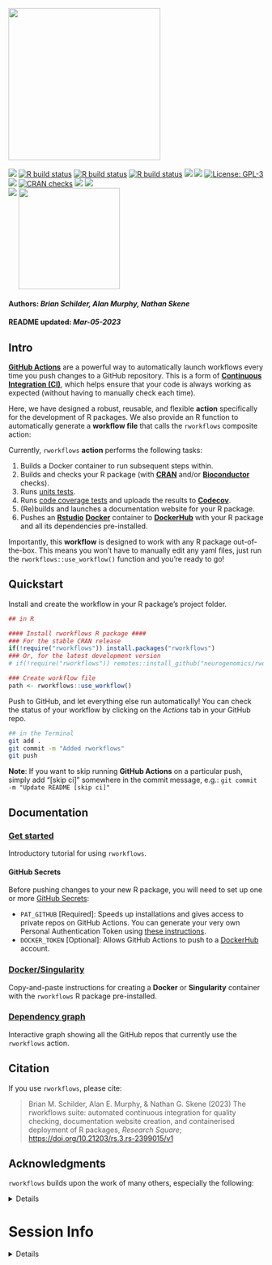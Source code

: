 <img src= 'https://github.com/neurogenomics/rworkflows/raw/master/inst/hex/hex.png' height= '300' ><br><br>
[![](https://img.shields.io/badge/devel%20version-0.99.7-black.svg)](https://github.com/neurogenomics/rworkflows)
[![R build
status](https://github.com/neurogenomics/rworkflows/workflows/rworkflows/badge.svg)](https://github.com/neurogenomics/rworkflows/actions)
[![R build
status](https://github.com/neurogenomics/rworkflows/workflows/rworkflows_static/badge.svg)](https://github.com/neurogenomics/rworkflows/actions)
[![R build
status](https://github.com/neurogenomics/rworkflows/workflows/rworkflows_dev/badge.svg)](https://github.com/neurogenomics/rworkflows/actions)
[![](https://img.shields.io/github/last-commit/neurogenomics/rworkflows.svg)](https://github.com/neurogenomics/rworkflows/commits/master)
[![](https://img.shields.io/github/languages/code-size/neurogenomics/rworkflows.svg)](https://github.com/neurogenomics/rworkflows)
[![License:
GPL-3](https://img.shields.io/badge/license-GPL--3-blue.svg)](https://cran.r-project.org/web/licenses/GPL-3)
[![](https://www.r-pkg.org/badges/version/rworkflows?color=black)](https://cran.r-project.org/package=rworkflows)
[![CRAN
checks](https://badges.cranchecks.info/summary/rworkflows.svg)](https://cran.r-project.org/web/checks/check_results_rworkflows.html)
[![](http://cranlogs.r-pkg.org/badges/last-month/rworkflows?color=black)](https://cran.r-project.org/package=rworkflows)
[![](http://cranlogs.r-pkg.org/badges/grand-total/rworkflows?color=black)](https://cran.r-project.org/package=rworkflows)
<br>[![](https://codecov.io/gh/neurogenomics/rworkflows/branch/master/graph/badge.svg)](https://codecov.io/gh/neurogenomics/rworkflows)
<a href='https://app.codecov.io/gh/neurogenomics/rworkflows/tree/master' target='_blank'><img src='https://codecov.io/gh/neurogenomics/rworkflows/branch/master/graphs/icicle.svg' width='200' style='vertical-align: top;'></a>  
<h4>  
Authors: <i>Brian Schilder, Alan Murphy, Nathan Skene</i>  
</h4>
<h4>  
README updated: <i>Mar-05-2023</i>  
</h4>

## Intro

[**GitHub Actions**](https://docs.github.com/en/actions) are a powerful
way to automatically launch workflows every time you push changes to a
GitHub repository. This is a form of [**Continuous Integration
(CI)**](https://docs.github.com/en/actions/automating-builds-and-tests/about-continuous-integration),
which helps ensure that your code is always working as expected (without
having to manually check each time).

Here, we have designed a robust, reusable, and flexible **action**
specifically for the development of R packages. We also provide an R
function to automatically generate a **workflow file** that calls the
`rworkflows` composite action:

Currently, `rworkflows` **action** performs the following tasks:

1.  Builds a Docker container to run subsequent steps within.
2.  Builds and checks your R package (with
    [**CRAN**](https://cran.r-project.org/) and/or
    [**Bioconductor**](https://bioconductor.org/) checks).  
3.  Runs [units tests](https://testthat.r-lib.org/).  
4.  Runs [code coverage tests](https://covr.r-lib.org/) and uploads the
    results to [**Codecov**](https://about.codecov.io/).  
5.  (Re)builds and launches a documentation website for your R
    package.  
6.  Pushes an [**Rstudio**](https://posit.co/)
    [**Docker**](https://www.docker.com/) container to
    [**DockerHub**](https://hub.docker.com/) with your R package and all
    its dependencies pre-installed.

Importantly, this **workflow** is designed to work with any R package
out-of-the-box. This means you won’t have to manually edit any yaml
files, just run the `rworkflows::use_workflow()` function and you’re
ready to go!

## Quickstart

Install and create the workflow in your R package’s project folder.

``` r
## in R

#### Install rworkflows R package ####
### For the stable CRAN release
if(!require("rworkflows")) install.packages("rworkflows")
### Or, for the latest development version
# if(!require("rworkflows")) remotes::install_github("neurogenomics/rworkflows")

### Create workflow file
path <- rworkflows::use_workflow()
```

Push to GitHub, and let everything else run automatically! You can check
the status of your workflow by clicking on the *Actions* tab in your
GitHub repo.

``` bash
## in the Terminal
git add .
git commit -m "Added rworkflows"
git push
```

**Note**: If you want to skip running **GitHub Actions** on a particular
push, simply add “\[skip ci\]” somewhere in the commit message, e.g.:
`git commit -m "Update README [skip ci]"`

## Documentation

### [Get started](https://neurogenomics.github.io/rworkflows/articles/rworkflows.html)

Introductory tutorial for using `rworkflows`.

#### GitHub Secrets

Before pushing changes to your new R package, you will need to set up
one or more [GitHub
Secrets](https://docs.github.com/en/actions/security-guides/encrypted-secrets):

- `PAT_GITHUB` \[Required\]: Speeds up installations and gives access to
  private repos on GitHub Actions. You can generate your very own
  Personal Authentication Token using [these
  instructions](https://docs.github.com/en/authentication/keeping-your-account-and-data-secure/creating-a-personal-access-token).  
- `DOCKER_TOKEN` \[Optional\]: Allows GitHub Actions to push to a
  [DockerHub](https://hub.docker.com) account.

### [Docker/Singularity](https://neurogenomics.github.io/rworkflows/articles/docker)

Copy-and-paste instructions for creating a **Docker** or **Singularity**
container with the `rworkflows` R package pre-installed.

### [Dependency graph](https://neurogenomics.github.io/rworkflows/articles/depgraph)

Interactive graph showing all the GitHub repos that currently use the
`rworkflows` action.

## Citation

If you use `rworkflows`, please cite:

<!-- Modify this by editing the file: inst/CITATION  -->

> Brian M. Schilder, Alan E. Murphy, & Nathan G. Skene (2023) The
> rworkflows suite: automated continuous integration for quality
> checking, documentation website creation, and containerised deployment
> of R packages, *Research Square*;
> <https://doi.org/10.21203/rs.3.rs-2399015/v1>

## Acknowledgments

`rworkflows` builds upon the work of many others, especially the
following:

<details>

### [`biocthis`](https://github.com/lcolladotor/biocthis)

This workflow is derived from the workflow generated by the
[`use_bioc_github_action()`](https://lcolladotor.github.io/biocthis/articles/biocthis.html)
function within the
[`biothis`](http://www.bioconductor.org/packages/release/bioc/html/biocthis.html)
package.

#### Key changes in `rworkflows`

- Uses dynamic variables to specify R/Bioconductor versions
  (e.g. `r: "latest"`) and the name of your R package, as opposed to
  static names that are likely to become outdated (e.g. `r: "4.0.1"`).  
- Additional error handling and dependencies checks.  
- Re-renders `README.Rmd` before rebuilding the documentation website.

### [`actions/`](https://github.com/actions)

A general set of **GitHub Actions**.

### [`r-lib/actions`](https://github.com/r-lib/actions)

A set of **GitHub Actions** for R development.

### [`JamesIves/github-pages-deploy-action`](https://github.com/JamesIves/github-pages-deploy-action)

Builds and deploys the **GitHub Pages** documentation website in the
`rworkflows` GHA workflows.

### [`docker/build-push-action`](https://github.com/docker/build-push-action)

A set of **GitHub Actions** for building/pushing **Docker** containers.

### [`bioconductor_docker`](https://github.com/Bioconductor/bioconductor_docker)

Uses the official
[`bioconductor/bioconductor_docker`](https://github.com/Bioconductor/bioconductor_docker)
**Docker** container.

**NOTE**: Whenever a new version of Bioconductor is released, the
`bioconductor/bioconductor_docker` container will often lag behind the
actual Bioconductor releases for up to several days, due to the time it
takes to update the container. This means that sometimes “devel” in
`Bioconductor/bioconductor_docker` is actually referring to the current
“release” version of Bioconductor (i.e. the previous Bioc version’s
“devel”). For further details, see this
[Issue](https://github.com/Bioconductor/bioconductor_docker/issues/37),
and the [Bioconductor release
schedule](https://www.bioconductor.org/about/release-announcements/).

### [`scFlow`](https://github.com/combiz/scFlow)

This Dockerfile was partly adapted from the [scFlow
Dockerfile](https://github.com/combiz/scFlow/blob/master/Dockerfile).

Unlike other Dockerfiles, this one **does not require any manual editing
when applying to different R packages**. This means that users who are
unfamiliar with **Docker** do not have to troubleshoot making this file
correctly. It also means that it will continue to work even if your R
package dependencies change.

### [`act`](https://github.com/nektos/act)

A very useful command line tool for testing **GitHub Actions** locally.

</details>

# Session Info

<details>

``` r
utils::sessionInfo()
```

    ## R version 4.2.1 (2022-06-23)
    ## Platform: x86_64-apple-darwin17.0 (64-bit)
    ## Running under: macOS Big Sur ... 10.16
    ## 
    ## Matrix products: default
    ## BLAS:   /Library/Frameworks/R.framework/Versions/4.2/Resources/lib/libRblas.0.dylib
    ## LAPACK: /Library/Frameworks/R.framework/Versions/4.2/Resources/lib/libRlapack.dylib
    ## 
    ## locale:
    ## [1] en_US.UTF-8/en_US.UTF-8/en_US.UTF-8/C/en_US.UTF-8/en_US.UTF-8
    ## 
    ## attached base packages:
    ## [1] stats     graphics  grDevices utils     datasets  methods   base     
    ## 
    ## loaded via a namespace (and not attached):
    ##  [1] pillar_1.8.1        compiler_4.2.1      RColorBrewer_1.1-3 
    ##  [4] BiocManager_1.30.20 yulab.utils_0.0.6   tools_4.2.1        
    ##  [7] digest_0.6.31       jsonlite_1.8.4      evaluate_0.20      
    ## [10] lifecycle_1.0.3     tibble_3.1.8        gtable_0.3.1       
    ## [13] pkgconfig_2.0.3     rlang_1.0.6         cli_3.6.0          
    ## [16] rstudioapi_0.14     rvcheck_0.2.1       yaml_2.3.7         
    ## [19] xfun_0.37           fastmap_1.1.0       dplyr_1.1.0        
    ## [22] knitr_1.42          generics_0.1.3      desc_1.4.2         
    ## [25] vctrs_0.5.2         dlstats_0.1.6       rprojroot_2.0.3    
    ## [28] grid_4.2.1          tidyselect_1.2.0    here_1.0.1         
    ## [31] glue_1.6.2          R6_2.5.1            fansi_1.0.4        
    ## [34] rmarkdown_2.20.1    ggplot2_3.4.1       badger_0.2.3       
    ## [37] magrittr_2.0.3      scales_1.2.1        htmltools_0.5.4    
    ## [40] rworkflows_0.99.7   colorspace_2.1-0    renv_0.17.0        
    ## [43] utf8_1.2.3          munsell_0.5.0

</details>
